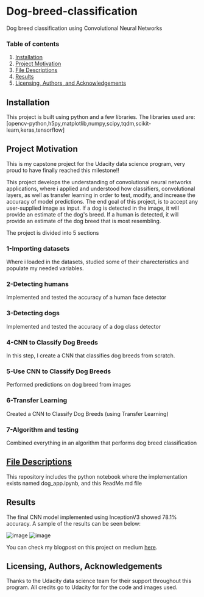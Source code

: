 # Dog-breed-classification
Dog breed classification using Convolutional Neural Networks
### Table of contents
1. [Installation](#installation)
2. [Project Motivation](#motivation)
3. [File Descriptions](#files)
4. [Results](#results)
5. [Licensing, Authors, and Acknowledgements](#licensing)

## Installation <a name="installation"></a>
This project is built using python and a few libraries. 
The libraries used are: [opencv-python,h5py,matplotlib,numpy,scipy,tqdm,scikit-learn,keras,tensorflow]

## Project Motivation<a name="motivation"></a>
This is my capstone project for the Udacity data science program, very proud to have finally reached this milestone!!

This project develops the understanding of convolutional neural networks applications, where i applied and understood how classifiers, convolutional layers, as well as 
transfer learning in order to test, modify, and increase the accuracy of model predictions.
The end goal of this project, is to accept any user-supplied image as input. 
If a dog is detected in the image, it will provide an estimate of the dog's breed. If a human is detected, 
it will provide an estimate of the dog breed that is most resembling. 

The project is divided into 5 sections
### 1-Importing datasets
Where i loaded in the datasets, studied some of their charecteristics and populate my needed variables.

### 2-Detecting humans
Implemented and tested the accuracy of a human face detector

### 3-Detecting dogs
Implemented and tested the accuracy of a dog class detector

### 4-CNN to Classify Dog Breeds
In this step, I create a CNN that classifies dog breeds from scratch.

### 5-Use CNN to Classify Dog Breeds
Performed predictions on dog breed from images

### 6-Transfer Learning
Created a CNN to Classify Dog Breeds (using Transfer Learning)

### 7-Algorithm and testing
Combined everything in an algorithm that performs dog breed classification

## [File Descriptions](#files)
This repository includes the python notebook where the implementation exists named dog_app.ipynb, and this ReadMe.md file


## Results<a name="results"></a>
The final CNN model implemented using InceptionV3 showed 78.1% accuracy.
A sample of the results can be seen below:

![image](https://user-images.githubusercontent.com/71082811/226230212-254f40f7-fcc3-422f-ba31-7129521b67c5.png)
![image](https://user-images.githubusercontent.com/71082811/226230229-e33f7ee5-9b78-4734-8376-d4c5b6502f49.png)

You can check my blogpost on this project on medium [here](https://medium.com/@youssefsherief/dog-breed-classification-using-convolutional-neural-networks-c5452ebce00d).

## Licensing, Authors, Acknowledgements<a name="licensing"></a>
Thanks to the Udacity data science team for their support throughout this program. All credits go to Udacity for for the code and images used.
